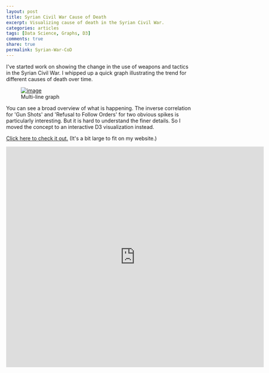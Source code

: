 ```yaml
---
layout: post
title: Syrian Civil War Cause of Death
excerpt: Visualizing cause of death in the Syrian Civil War.
categories: articles
tags: [Data Science, Graphs, D3]
comments: true
share: true
permalink: Syrian-War-CoD
---
```


I've started work on showing the change in the use of weapons and tactics in the Syrian Civil War. I whipped up a quick graph illustrating the trend for different causes of death over time.

<figure>
	<a href="{{ site.baseurl }}/images/2015-8-6-Syrian-Civil-War-CoD/cause_of_death_weekly_trends.png"><img src="{{ site.baseurl }}/images/2015-8-6-Syrian-Civil-War-CoD/cause_of_death_weekly_trends.png" alt="image"></a>
	<figcaption>Multi-line graph</figcaption>
</figure>
<!-- [![Graph]({{ site.baseurl }}/images/2015-8-6-Syrian-Civil-War-CoD/cause_of_death_weekly_trends.png)]({{ site.baseurl }}/images/2015-8-6-Syrian-Civil-War-CoD/cause_of_death_weekly_trends.png) -->

You can see a broad overview of what is happening. The inverse correlation for 'Gun Shots' and 'Refusal to Follow Orders' for two obvious spikes is particularly interesting. But it is hard to understand the finer details. So I moved the concept to an interactive D3 visualization instead.

[Click here to check it out.](http://bl.ocks.org/potatochip/raw/f7fdafc7a0e6635a7a7d/) (It's a bit large to fit on my website.)


<iframe src="http://bl.ocks.org/potatochip/raw/f7fdafc7a0e6635a7a7d/" marginwidth="0" marginheight="0" scrolling="no" width="700" height="600" frameborder="0">Browswer not supported</iframe>
